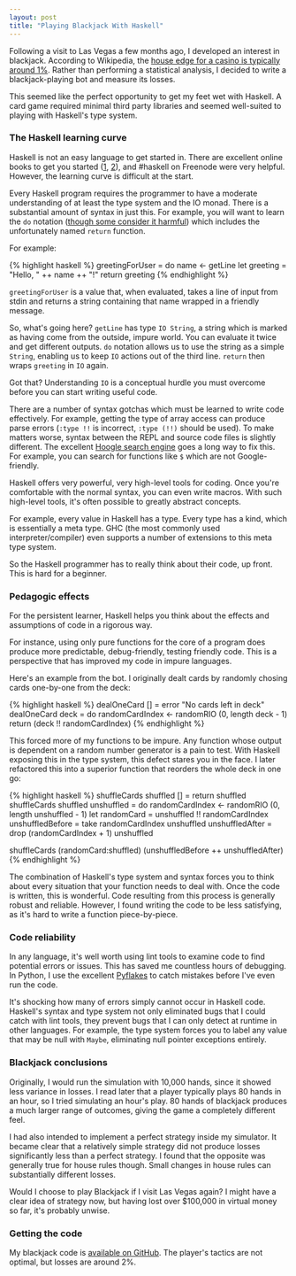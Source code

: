 ```yaml
--- 
layout: post
title: "Playing Blackjack With Haskell"
---
```


Following a visit to Las Vegas a few months ago, I developed an
interest in blackjack. According to Wikipedia, the
[house edge for a casino is typically around 1%](https://secure.wikimedia.org/wikipedia/en/wiki/Blackjack#Rule_variations_and_their_consequences_for_the_house_edge).
Rather than performing a statistical analysis, I decided to write a
blackjack-playing bot and measure its losses.

This seemed like the perfect opportunity to get my feet wet with
Haskell. A card game required minimal third party libraries and seemed
well-suited to playing with Haskell's type system.

### The Haskell learning curve

Haskell is not an easy language to get started in. There are excellent
online books to get you started ([1](http://learnyouahaskell.com/),
[2](http://book.realworldhaskell.org/read/)), and #haskell on Freenode
were very helpful. However, the learning curve is difficult at the start.

Every Haskell program requires the programmer to have a moderate
understanding of at least the type system and the IO monad. There is a
substantial amount of syntax in just this. For example, you will want
to learn the `do` notation
([though some consider it harmful](http://www.haskell.org/haskellwiki/Do_notation_considered_harmful))
which includes the unfortunately named `return` function.

For example:

{% highlight haskell %}
greetingForUser = do
    name <- getLine
    let greeting = "Hello, " ++ name ++ "!"
    return greeting
{% endhighlight %}

`greetingForUser` is a value that, when evaluated, takes a line of
input from stdin and returns a string containing that name wrapped in
a friendly message.

So, what's going here? `getLine` has type `IO String`, a
string which is marked as having come from the outside, impure
world. You can evaluate it twice and get different
outputs. `do` notation allows us to use the string as a simple
`String`, enabling us to keep `IO` actions out of the third line.
`return` then wraps `greeting` in `IO` again.

Got that? Understanding `IO` is a conceptual hurdle you must overcome
before you can start writing useful code.

There are a number of syntax gotchas which must be learned to write
code effectively. For example, getting the type of array access can
produce parse errors (`:type !!` is incorrect, `:type (!!)` should be
used). To make matters worse, syntax between the REPL and source code
files is slightly different.  The excellent
[Hoogle search engine](http://www.haskell.org/hoogle/) goes a long way
to fix this. For example, you can search for functions like `$` which
are not Google-friendly.

Haskell offers very powerful, very high-level tools for coding. Once
you're comfortable with the normal syntax, you can even write
macros. With such high-level tools, it's often possible to greatly
abstract concepts.

For example, every value in Haskell has a type. Every type has a kind,
which is essentially a meta type. GHC (the most commonly used
interpreter/compiler) even supports a number of extensions to this
meta type system.

So the Haskell programmer has to really think about their code, up
front. This is hard for a beginner.

### Pedagogic effects

For the persistent learner, Haskell helps you think about the effects
and assumptions of code in a rigorous way.

For instance, using only pure functions for the core of a program does
produce more predictable, debug-friendly, testing friendly code. This
is a perspective that has improved my code in impure languages.

Here's an example from the bot. I originally dealt cards by randomly
chosing cards one-by-one from the deck:

{% highlight haskell %}
dealOneCard [] = error "No cards left in deck"
dealOneCard deck = do
  randomCardIndex <- randomRIO (0, length deck - 1)
  return (deck !! randomCardIndex)
{% endhighlight %}

This forced more of my functions to be impure. Any function whose
output is dependent on a random number generator is a pain to
test. With Haskell exposing this in the type system, this defect
stares you in the face. I later refactored this into a superior
function that reorders the whole deck in one go:

{% highlight haskell %}
shuffleCards shuffled [] = return shuffled
shuffleCards shuffled unshuffled = do
  randomCardIndex <- randomRIO (0, length unshuffled - 1)
  let randomCard = unshuffled !! randomCardIndex
      unshuffledBefore = take randomCardIndex unshuffled
      unshuffledAfter = drop (randomCardIndex + 1) unshuffled
  
  shuffleCards (randomCard:shuffled) (unshuffledBefore ++ unshuffledAfter)
{% endhighlight %}

The combination of Haskell's type system and syntax forces you to
think about every situation that your function needs to deal
with. Once the code is written, this is wonderful. Code resulting from
this process is generally robust and reliable. However, I found
writing the code to be less satisfying, as it's hard to write a
function piece-by-piece.

### Code reliability

In any language, it's well worth using lint tools to examine code to
find potential errors or issues. This has saved me countless hours of
debugging. In Python, I use the excellent
[Pyflakes](https://github.com/kevinw/pyflakes) to catch mistakes
before I've even run the code.

It's shocking how many of errors simply cannot occur in Haskell
code. Haskell's syntax and type system not only eliminated bugs that I
could catch with lint tools, they prevent bugs that I can only detect
at runtime in other languages. For example, the type system forces you
to label any value that may be null with `Maybe`, eliminating null
pointer exceptions entirely.

### Blackjack conclusions

Originally, I would run the simulation with 10,000 hands, since it
showed less variance in losses. I read later that a player typically
plays 80 hands in an hour, so I tried simulating an hour's play. 80
hands of blackjack produces a much larger range of outcomes, giving
the game a completely different feel.

I had also intended to implement a perfect strategy inside my
simulator. It became clear that a relatively simple strategy did not
produce losses significantly less than a perfect strategy. I found
that the opposite was generally true for house rules though. Small
changes in house rules can substantially different losses.

Would I choose to play Blackjack if I visit Las Vegas again? I might
have a clear idea of strategy now, but having lost over $100,000 in
virtual money so far, it's probably unwise.

### Getting the code

My blackjack code is
[available on GitHub](https://github.com/Wilfred/Blackjack). The
player's tactics are not optimal, but losses are around 2%.
